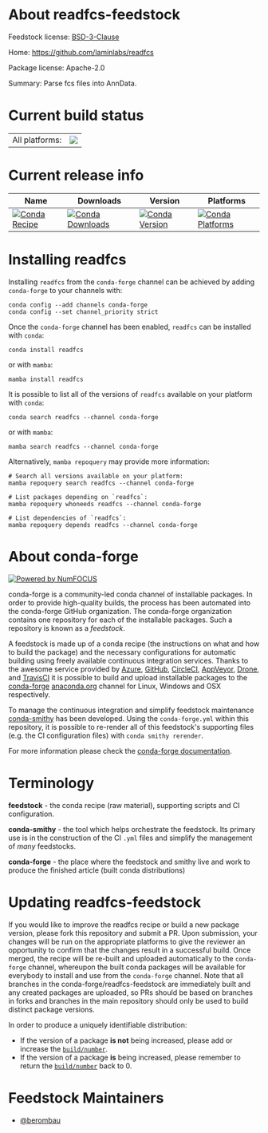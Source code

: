 About readfcs-feedstock
=======================

Feedstock license: [BSD-3-Clause](https://github.com/conda-forge/readfcs-feedstock/blob/main/LICENSE.txt)

Home: https://github.com/laminlabs/readfcs

Package license: Apache-2.0

Summary: Parse fcs files into AnnData.

Current build status
====================


<table><tr><td>All platforms:</td>
    <td>
      <a href="https://dev.azure.com/conda-forge/feedstock-builds/_build/latest?definitionId=22355&branchName=main">
        <img src="https://dev.azure.com/conda-forge/feedstock-builds/_apis/build/status/readfcs-feedstock?branchName=main">
      </a>
    </td>
  </tr>
</table>

Current release info
====================

| Name | Downloads | Version | Platforms |
| --- | --- | --- | --- |
| [![Conda Recipe](https://img.shields.io/badge/recipe-readfcs-green.svg)](https://anaconda.org/conda-forge/readfcs) | [![Conda Downloads](https://img.shields.io/conda/dn/conda-forge/readfcs.svg)](https://anaconda.org/conda-forge/readfcs) | [![Conda Version](https://img.shields.io/conda/vn/conda-forge/readfcs.svg)](https://anaconda.org/conda-forge/readfcs) | [![Conda Platforms](https://img.shields.io/conda/pn/conda-forge/readfcs.svg)](https://anaconda.org/conda-forge/readfcs) |

Installing readfcs
==================

Installing `readfcs` from the `conda-forge` channel can be achieved by adding `conda-forge` to your channels with:

```
conda config --add channels conda-forge
conda config --set channel_priority strict
```

Once the `conda-forge` channel has been enabled, `readfcs` can be installed with `conda`:

```
conda install readfcs
```

or with `mamba`:

```
mamba install readfcs
```

It is possible to list all of the versions of `readfcs` available on your platform with `conda`:

```
conda search readfcs --channel conda-forge
```

or with `mamba`:

```
mamba search readfcs --channel conda-forge
```

Alternatively, `mamba repoquery` may provide more information:

```
# Search all versions available on your platform:
mamba repoquery search readfcs --channel conda-forge

# List packages depending on `readfcs`:
mamba repoquery whoneeds readfcs --channel conda-forge

# List dependencies of `readfcs`:
mamba repoquery depends readfcs --channel conda-forge
```


About conda-forge
=================

[![Powered by
NumFOCUS](https://img.shields.io/badge/powered%20by-NumFOCUS-orange.svg?style=flat&colorA=E1523D&colorB=007D8A)](https://numfocus.org)

conda-forge is a community-led conda channel of installable packages.
In order to provide high-quality builds, the process has been automated into the
conda-forge GitHub organization. The conda-forge organization contains one repository
for each of the installable packages. Such a repository is known as a *feedstock*.

A feedstock is made up of a conda recipe (the instructions on what and how to build
the package) and the necessary configurations for automatic building using freely
available continuous integration services. Thanks to the awesome service provided by
[Azure](https://azure.microsoft.com/en-us/services/devops/), [GitHub](https://github.com/),
[CircleCI](https://circleci.com/), [AppVeyor](https://www.appveyor.com/),
[Drone](https://cloud.drone.io/welcome), and [TravisCI](https://travis-ci.com/)
it is possible to build and upload installable packages to the
[conda-forge](https://anaconda.org/conda-forge) [anaconda.org](https://anaconda.org/)
channel for Linux, Windows and OSX respectively.

To manage the continuous integration and simplify feedstock maintenance
[conda-smithy](https://github.com/conda-forge/conda-smithy) has been developed.
Using the ``conda-forge.yml`` within this repository, it is possible to re-render all of
this feedstock's supporting files (e.g. the CI configuration files) with ``conda smithy rerender``.

For more information please check the [conda-forge documentation](https://conda-forge.org/docs/).

Terminology
===========

**feedstock** - the conda recipe (raw material), supporting scripts and CI configuration.

**conda-smithy** - the tool which helps orchestrate the feedstock.
                   Its primary use is in the construction of the CI ``.yml`` files
                   and simplify the management of *many* feedstocks.

**conda-forge** - the place where the feedstock and smithy live and work to
                  produce the finished article (built conda distributions)


Updating readfcs-feedstock
==========================

If you would like to improve the readfcs recipe or build a new
package version, please fork this repository and submit a PR. Upon submission,
your changes will be run on the appropriate platforms to give the reviewer an
opportunity to confirm that the changes result in a successful build. Once
merged, the recipe will be re-built and uploaded automatically to the
`conda-forge` channel, whereupon the built conda packages will be available for
everybody to install and use from the `conda-forge` channel.
Note that all branches in the conda-forge/readfcs-feedstock are
immediately built and any created packages are uploaded, so PRs should be based
on branches in forks and branches in the main repository should only be used to
build distinct package versions.

In order to produce a uniquely identifiable distribution:
 * If the version of a package **is not** being increased, please add or increase
   the [``build/number``](https://docs.conda.io/projects/conda-build/en/latest/resources/define-metadata.html#build-number-and-string).
 * If the version of a package **is** being increased, please remember to return
   the [``build/number``](https://docs.conda.io/projects/conda-build/en/latest/resources/define-metadata.html#build-number-and-string)
   back to 0.

Feedstock Maintainers
=====================

* [@berombau](https://github.com/berombau/)

